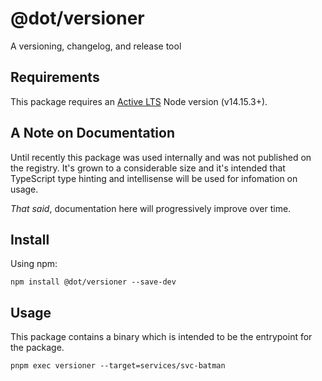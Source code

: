 # @dot/versioner

A versioning, changelog, and release tool

## Requirements

This package requires an [Active LTS](https://github.com/nodejs/Release) Node version (v14.15.3+).

## A Note on Documentation

Until recently this package was used internally and was not published on the registry. It's grown to a considerable size and it's intended that TypeScript type hinting and intellisense will be used for infomation on usage.

_That said_, documentation here will progressively improve over time.

## Install

Using npm:

```console
npm install @dot/versioner --save-dev
```

## Usage

This package contains a binary which is intended to be the entrypoint for the package.

```console
pnpm exec versioner --target=services/svc-batman
```

